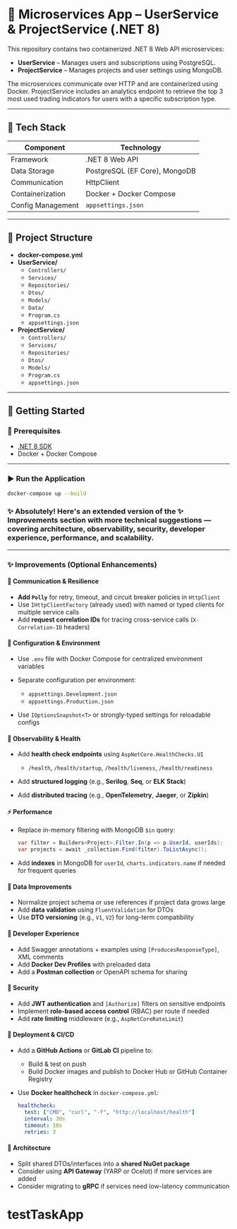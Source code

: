 # 🧩 Microservices App – UserService & ProjectService (.NET 8)

This repository contains two containerized .NET 8 Web API microservices:

- **UserService** – Manages users and subscriptions using PostgreSQL.
- **ProjectService** – Manages projects and user settings using MongoDB.

The microservices communicate over HTTP and are containerized using Docker. ProjectService includes an analytics endpoint to retrieve the top 3 most used trading indicators for users with a specific subscription type.

---

## 🧱 Tech Stack

| Component        | Technology                      |
|------------------|----------------------------------|
| Framework        | .NET 8 Web API                   |
| Data Storage     | PostgreSQL (EF Core), MongoDB    |
| Communication    | HttpClient                       |
| Containerization | Docker + Docker Compose          |
| Config Management| `appsettings.json`               |

---

## 📁 Project Structure

- **docker-compose.yml**
- **UserService/**
    - `Controllers/`
    - `Services/`
    - `Repositories/`
    - `Dtos/`
    - `Models/`
    - `Data/`
    - `Program.cs`
    - `appsettings.json`
- **ProjectService/**
    - `Controllers/`
    - `Services/`
    - `Repositories/`
    - `Dtos/`
    - `Models/`
    - `Program.cs`
    - `appsettings.json`

---

## 🚀 Getting Started

### 🧰 Prerequisites

- [.NET 8 SDK](https://dotnet.microsoft.com/en-us/download)
- Docker + Docker Compose

---

### ▶ Run the Application

```bash
docker-compose up --build
```


### ✨ Absolutely! Here's an extended version of the **✨ Improvements** section with more technical suggestions — covering architecture, observability, security, developer experience, performance, and scalability.

---

### ✨ Improvements (Optional Enhancements)

#### 🔁 Communication & Resilience

* **Add `Polly`** for retry, timeout, and circuit breaker policies in `HttpClient`
* Use `IHttpClientFactory` (already used) with named or typed clients for multiple service calls
* Add **request correlation IDs** for tracing cross-service calls (`X-Correlation-ID` headers)

#### 🔧 Configuration & Environment

* Use `.env` file with Docker Compose for centralized environment variables
* Separate configuration per environment:

    * `appsettings.Development.json`
    * `appsettings.Production.json`
* Use `IOptionsSnapshot<T>` or strongly-typed settings for reloadable configs

#### 🚨 Observability & Health

* Add **health check endpoints** using `AspNetCore.HealthChecks.UI`

    * `/health`, `/health/startup`, `/health/liveness`, `/health/readiness`
* Add **structured logging** (e.g., **Serilog**, **Seq**, or **ELK Stack**)
* Add **distributed tracing** (e.g., **OpenTelemetry**, **Jaeger**, or **Zipkin**)

#### ⚡ Performance

* Replace in-memory filtering with MongoDB `$in` query:

  ```csharp
  var filter = Builders<Project>.Filter.In(p => p.UserId, userIds);
  var projects = await _collection.Find(filter).ToListAsync();
  ```
* Add **indexes** in MongoDB for `userId`, `charts.indicators.name` if needed for frequent queries

#### 🧠 Data Improvements

* Normalize project schema or use references if project data grows large
* Add **data validation** using `FluentValidation` for DTOs
* Use **DTO versioning** (e.g., `V1`, `V2`) for long-term compatibility

#### 🧰 Developer Experience

* Add Swagger annotations + examples using `[ProducesResponseType]`, XML comments
* Add **Docker Dev Profiles** with preloaded data
* Add a **Postman collection** or OpenAPI schema for sharing

#### 🔐 Security

* Add **JWT authentication** and `[Authorize]` filters on sensitive endpoints
* Implement **role-based access control** (RBAC) per route if needed
* Add **rate limiting** middleware (e.g., `AspNetCoreRateLimit`)

#### 🔄 Deployment & CI/CD

* Add a **GitHub Actions** or **GitLab CI** pipeline to:

    * Build & test on push
    * Build Docker images and publish to Docker Hub or GitHub Container Registry
* Use **Docker healthcheck** in `docker-compose.yml`:

  ```yaml
  healthcheck:
    test: ["CMD", "curl", "-f", "http://localhost/health"]
    interval: 30s
    timeout: 10s
    retries: 3
  ```

#### 🔭 Architecture

* Split shared DTOs/interfaces into a **shared NuGet package**
* Consider using **API Gateway** (YARP or Ocelot) if more services are added
* Consider migrating to **gRPC** if services need low-latency communication
# testTaskApp
